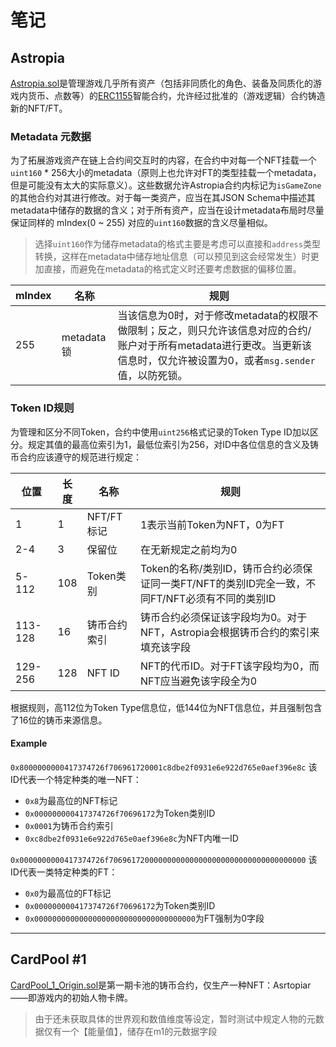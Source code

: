# 笔记

## Astropia

[Astropia.sol](./Astropia.sol)是管理游戏几乎所有资产（包括非同质化的角色、装备及同质化的游戏内货币、点数等）的[ERC1155](https://eips.ethereum.org/EIPS/eip-1155)智能合约，允许经过批准的（游戏逻辑）合约铸造新的NFT/FT。

### Metadata 元数据

为了拓展游戏资产在链上合约间交互时的内容，在合约中对每一个NFT挂载一个`uint160` * 256大小的metadata（原则上也允许对FT的类型挂载一个metadata，但是可能没有太大的实际意义）。这些数据允许Astropia合约内标记为`isGameZone`的其他合约对其进行修改。对于每一类资产，应当在其JSON Schema中描述其metadata中储存的数据的含义；对于所有资产，应当在设计metadata布局时尽量保证同样的 mIndex(0 ~ 255) 对应的`uint160`数据的含义尽量相似。

> 选择`uint160`作为储存metadata的格式主要是考虑可以直接和`address`类型转换，这样在metadata中储存地址信息（可以预见到这会经常发生）时更加直接，而避免在metadata的格式定义时还要考虑数据的偏移位置。

| mIndex | 名称 | 规则 |
| - | - | - |
| 255 | metadata锁 | 当该信息为0时，对于修改metadata的权限不做限制；反之，则只允许该信息对应的合约/账户对于所有metadata进行更改。当更新该信息时，仅允许被设置为0，或者`msg.sender`值，以防死锁。 |

### Token ID规则

为管理和区分不同Token，合约中使用`uint256`格式记录的Token Type ID加以区分。规定其值的最高位索引为1，最低位索引为256，对ID中各位信息的含义及铸币合约应该遵守的规范进行规定：

| 位置 | 长度 | 名称 | 规则 |
| - | - | - | - |
| 1 | 1 | NFT/FT标记 | 1表示当前Token为NFT，0为FT |
| 2-4 | 3 | 保留位 | 在无新规定之前均为0 |
| 5-112 | 108 | Token类别 | Token的名称/类别ID，铸币合约必须保证同一类FT/NFT的类别ID完全一致，不同FT/NFT必须有不同的类别ID |
| 113-128 | 16 | 铸币合约索引 | 铸币合约必须保证该字段均为0。对于NFT，Astropia会根据铸币合约的索引来填充该字段 |
| 129-256 | 128 | NFT ID | NFT的代币ID。对于FT该字段均为0，而NFT应当避免该字段全为0 |

根据规则，高112位为Token Type信息位，低144位为NFT信息位，并且强制包含了16位的铸币来源信息。

#### Example

`0x8000000000417374726f706961720001c8dbe2f0931e6e922d765e0aef396e8c`
该ID代表一个特定种类的唯一NFT：
* `0x8`为最高位的NFT标记
* `0x000000000417374726f70696172`为Token类别ID
* `0x0001`为铸币合约索引
* `0xc8dbe2f0931e6e922d765e0aef396e8c`为NFT内唯一ID

`0x0000000000417374726f70696172000000000000000000000000000000000000`
该ID代表一类特定种类的FT：
* `0x0`为最高位的FT标记
* `0x000000000417374726f70696172`为Token类别ID
* `0x000000000000000000000000000000000000`为FT强制为0字段

---

## CardPool #1

[CardPool_1_Origin.sol](./CardPool_1_Origin.sol)是第一期卡池的铸币合约，仅生产一种NFT：Asrtopiar——即游戏内的初始人物卡牌。

> 由于还未获取具体的世界观和数值维度等设定，暂时测试中规定人物的元数据仅有一个【能量值】，储存在m1的元数据字段

